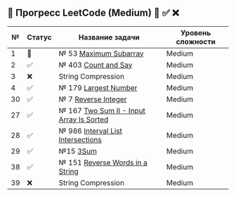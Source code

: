 ## 📌 Прогресс LeetCode (Medium) 🔄 ✅ ❌

| №  | Статус | Название задачи                                                         | Уровень сложности |
|----|--------|-------------------------------------------------------------------------|-------------------|
| 1  | 🔄     | № 53 [Maximum Subarray](src/Java/j53/Solution.java)                     | Medium            |
| 2  | ✅      | № 403 [Count and Say](src/Java/j443/Solution.java)                      | Medium            |
| 3  | ❌      | String Compression                                                      | Medium            |
| 4  | ✅      | № 179 [Largest Number](src/Java/j179/Solution.java)                     | Medium            |
| 30 | ✅      | № 7 [Reverse Integer](src/Java/j7/Solution.java)                        | Medium            |
| 27 | ✅      | № 167 [Two Sum II - Input Array Is Sorted](src/Java/j167/Solution.java) | Medium            |
| 28 | ✅      | № 986 [Interval List Intersections](src/Java/j986/Solution.java)        | Medium            |
| 29 | ✅      | №15 [3Sum](src/Java/j15/Solution.java)                                  | Medium            |
| 38 | ✅      | № 151 [Reverse Words in a String](src/Java/j151/Solution.java)          | Medium            |
| 39 | ❌      | String Compression                                                      | Medium            |
